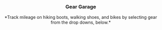 <center><h3><strong>Gear Garage</strong></h3></center>

<center>*Track mileage on hiking boots, walking shoes, and bikes by selecting gear from the drop downs, below.*</center>
